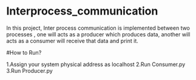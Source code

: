 # Interprocess_communication
In this project, Inter process communication is implemented between two processes , one will acts as a producer which produces data, another will acts as a consumer will receive that data and print it.

#How to Run?

1.Assign your system physical address as localhost
2.Run Consumer.py
3.Run Producer.py
